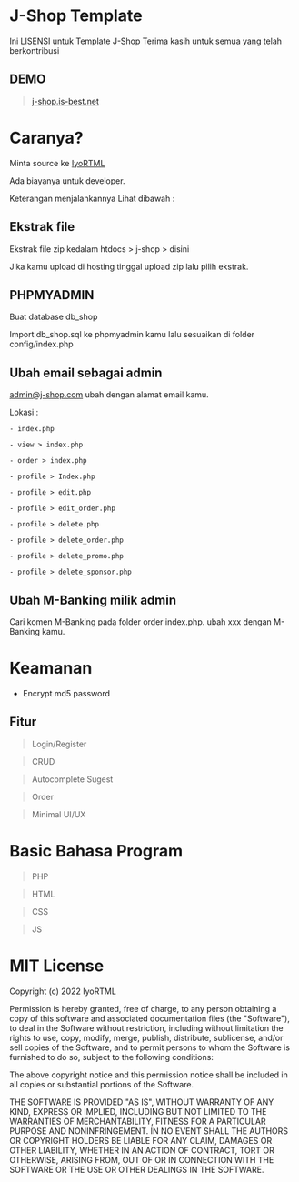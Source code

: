 # J-Shop Template
Ini LISENSI untuk Template J-Shop Terima kasih untuk semua yang telah berkontribusi

## DEMO
>[j-shop.is-best.net](http://j-shop.is-best.net/)

# Caranya?
Minta source ke [IyoRTML](mailto:iyortml@gmail.com)

Ada biayanya untuk developer.

Keterangan menjalankannya Lihat dibawah :

## Ekstrak file
Ekstrak file zip kedalam htdocs > j-shop > disini

Jika kamu upload di hosting tinggal upload zip lalu pilih ekstrak.

## PHPMYADMIN
Buat database db_shop

Import db_shop.sql ke phpmyadmin kamu lalu sesuaikan di folder config/index.php

## Ubah email sebagai admin
admin@j-shop.com ubah dengan alamat email kamu.

Lokasi :

`- index.php`

`- view > index.php`

`- order > index.php`

`- profile > Index.php`

`- profile > edit.php`

`- profile > edit_order.php`

`- profile > delete.php`

`- profile > delete_order.php`

`- profile > delete_promo.php`

`- profile > delete_sponsor.php`

## Ubah M-Banking milik admin
Cari komen M-Banking pada folder order index.php.
ubah xxx dengan M-Banking kamu.

# Keamanan
- Encrypt md5 password

## Fitur
> Login/Register

> CRUD

> Autocomplete Sugest

> Order

> Minimal UI/UX

# Basic Bahasa Program
> PHP

> HTML

> CSS

> JS

# MIT License

Copyright (c) 2022 IyoRTML

Permission is hereby granted, free of charge, to any person obtaining a copy
of this software and associated documentation files (the "Software"), to deal
in the Software without restriction, including without limitation the rights
to use, copy, modify, merge, publish, distribute, sublicense, and/or sell
copies of the Software, and to permit persons to whom the Software is
furnished to do so, subject to the following conditions:

The above copyright notice and this permission notice shall be included in all
copies or substantial portions of the Software.

THE SOFTWARE IS PROVIDED "AS IS", WITHOUT WARRANTY OF ANY KIND, EXPRESS OR
IMPLIED, INCLUDING BUT NOT LIMITED TO THE WARRANTIES OF MERCHANTABILITY,
FITNESS FOR A PARTICULAR PURPOSE AND NONINFRINGEMENT. IN NO EVENT SHALL THE
AUTHORS OR COPYRIGHT HOLDERS BE LIABLE FOR ANY CLAIM, DAMAGES OR OTHER
LIABILITY, WHETHER IN AN ACTION OF CONTRACT, TORT OR OTHERWISE, ARISING FROM,
OUT OF OR IN CONNECTION WITH THE SOFTWARE OR THE USE OR OTHER DEALINGS IN THE
SOFTWARE.
